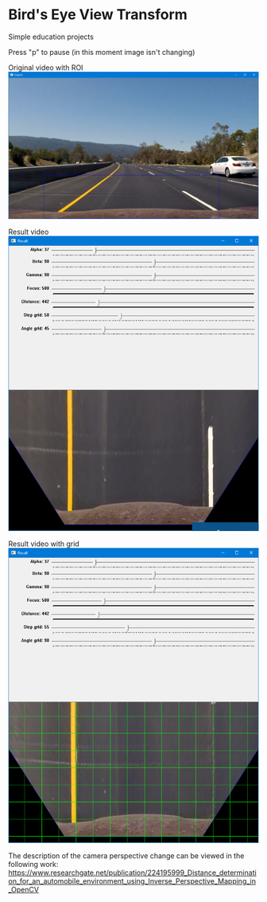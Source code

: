 # Bird's Eye View Transform
Simple education projects

Press "p" to pause (in this moment image isn't changing)

Original video with ROI
![Original video with ROI](/Example/image1.png "ROI")

Result video
![Result video](/Example/image2.png "BEV")

Result video with grid
![Result video with grid](/Example/image3.png "BEV with grid")

The description of the camera perspective change can be viewed in the following work:
<https://www.researchgate.net/publication/224195999_Distance_determination_for_an_automobile_environment_using_Inverse_Perspective_Mapping_in_OpenCV>
